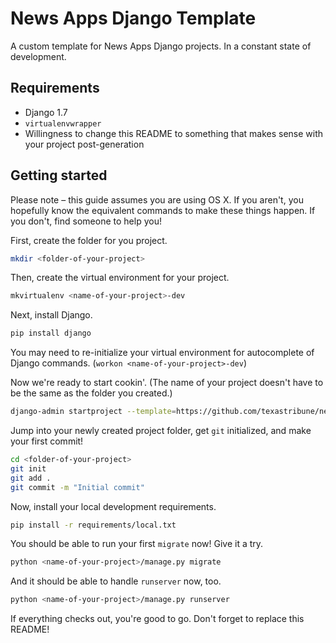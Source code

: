 # News Apps Django Template


A custom template for News Apps Django projects. In a constant state of development.

## Requirements

- Django 1.7
- `virtualenvwrapper`
- Willingness to change this README to something that makes sense with your project post-generation

## Getting started

Please note – this guide assumes you are using OS X. If you aren't, you hopefully know the equivalent commands to make these things happen. If you don't, find someone to help you!

First, create the folder for you project.

```bash
mkdir <folder-of-your-project>
```

Then, create the virtual environment for your project.

```bash
mkvirtualenv <name-of-your-project>-dev
```

Next, install Django.

```bash
pip install django
```

You may need to re-initialize your virtual environment for autocomplete of Django commands. (`workon <name-of-your-project>-dev`)

Now we're ready to start cookin'. (The name of your project doesn't have to be the same as the folder you created.)

```bash
django-admin startproject --template=https://github.com/texastribune/newsapps-django-template/archive/master.zip --extension=gitignore,html,py <name-of-your-project> <folder-of-your-project>
```

Jump into your newly created project folder, get `git` initialized, and make your first commit!

```bash
cd <folder-of-your-project>
git init
git add .
git commit -m "Initial commit"
```

Now, install your local development requirements.

```bash
pip install -r requirements/local.txt
```

You should be able to run your first `migrate` now! Give it a try.

```bash
python <name-of-your-project>/manage.py migrate
```

And it should be able to handle `runserver` now, too.

```bash
python <name-of-your-project>/manage.py runserver
```

If everything checks out, you're good to go. Don't forget to replace this README!
